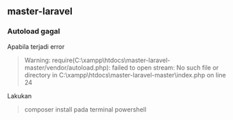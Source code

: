 ## master-laravel

### Autoload gagal 
Apabila terjadi error 
 > Warning: require(C:\xampp\htdocs\master-laravel-master/vendor/autoload.php): failed to open stream: No such file or directory in C:\xampp\htdocs\master-laravel-master\index.php on line 24
 
Lakukan 
 > composer install pada terminal powershell